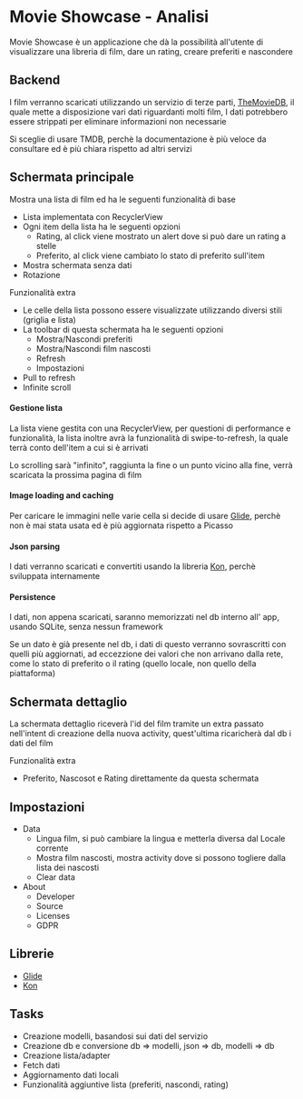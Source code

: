 # Movie Showcase - Analisi

Movie Showcase è un applicazione che dà la possibilità all'utente di visualizzare una libreria di film, dare un rating, creare preferiti e nascondere

## Backend
I film verranno scaricati utilizzando un servizio di terze parti, [TheMovieDB](https://www.themoviedb.org), il quale mette a disposizione vari dati riguardanti molti film, I dati potrebbero essere strippati per eliminare informazioni non necessarie

Si sceglie di usare TMDB, perchè la documentazione è più veloce da consultare ed è più chiara rispetto ad altri servizi

## Schermata principale

Mostra una lista di film ed ha le seguenti funzionalità di base

+ Lista implementata con RecyclerView
+ Ogni item della lista ha le seguenti opzioni
    + Rating, al click viene mostrato un alert dove si può dare un rating a stelle
    + Preferito, al click viene cambiato lo stato di preferito sull'item
+ Mostra schermata senza dati
+ Rotazione

Funzionalità extra

+ Le celle della lista possono essere visualizzate utilizzando diversi stili (griglia e lista)
+ La toolbar di questa schermata ha le seguenti opzioni
    + Mostra/Nascondi preferiti
    + Mostra/Nascondi film nascosti
    + Refresh
    + Impostazioni
+ Pull to refresh
+ Infinite scroll

#### Gestione lista 

La lista viene gestita con una RecyclerView, per questioni di performance e funzionalità, la lista inoltre avrà la funzionalità di swipe-to-refresh, la quale terrà conto dell'item a cui si è arrivati

Lo scrolling sarà "infinito", raggiunta la fine o un punto vicino alla fine, verrà scaricata la prossima pagina di film

#### Image loading and caching

Per caricare le immagini nelle varie cella si decide di usare [Glide](https://github.com/bumptech/glide), perchè non è mai stata usata ed è più aggiornata rispetto a Picasso

#### Json parsing

I dati verranno scaricati e convertiti usando la libreria [Kon](https://github.com/maxpilotto/kon), perchè sviluppata internamente

#### Persistence

I dati, non appena scaricati, saranno memorizzati nel db interno all' app, usando SQLite, senza nessun framework

Se un dato è già presente nel db, i dati di questo verranno sovrascritti con quelli più aggiornati, ad eccezzione dei valori che non arrivano dalla rete, come lo stato di preferito o il rating (quello locale, non quello della piattaforma)

## Schermata dettaglio

La schermata dettaglio riceverà l'id del film tramite un extra passato nell'intent di creazione della nuova activity, quest'ultima ricaricherà dal db i dati del film

Funzionalità extra
+ Preferito, Nascosot e Rating direttamente da questa schermata

## Impostazioni
    
+ Data
    + Lingua film, si può cambiare la lingua e metterla diversa dal Locale corrente
    + Mostra film nascosti, mostra activity dove si possono togliere dalla lista dei nascosti
    + Clear data
+ About
    + Developer
    + Source
    + Licenses
    + GDPR

## Librerie

+ [Glide](https://github.com/bumptech/glide)
+ [Kon](https://github.com/maxpilotto/kon)

## Tasks

+ Creazione modelli, basandosi sui dati del servizio
+ Creazione db e conversione db => modelli, json => db, modelli => db
+ Creazione lista/adapter
+ Fetch dati
+ Aggiornamento dati locali
+ Funzionalità aggiuntive lista (preferiti, nascondi, rating)
